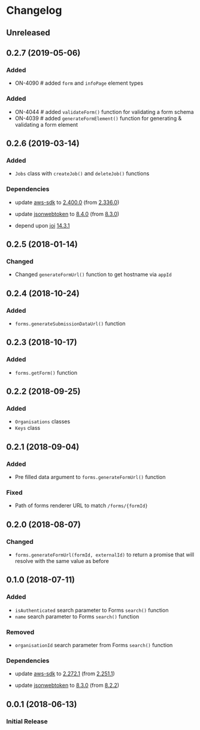 # Changelog

## Unreleased

## 0.2.7 (2019-05-06)

### Added

-   ON-4090 # added `form` and `infoPage` element types

### Added

-   ON-4044 # added `validateForm()` function for validating a form schema
-   ON-4039 # added `generateFormElement()` function for generating & validating a form element

## 0.2.6 (2019-03-14)

### Added

-   `Jobs` class with `createJob()` and `deleteJob()` functions

### Dependencies

-   update [aws-sdk](https://www.npmjs.com/package/aws-sdk) to [2.400.0](https://github.com/aws/aws-sdk-js/releases/tag/v2.400.0) (from [2.336.0](https://github.com/aws/aws-sdk-js/releases/tag/v2.336.0))

-   update [jsonwebtoken](https://www.npmjs.com/package/jsonwebtoken) to [8.4.0](https://github.com/auth0/node-jsonwebtoken/blob/master/CHANGELOG.md) (from [8.3.0](https://github.com/auth0/node-jsonwebtoken/blob/master/CHANGELOG.md))

-   depend upon [joi](https://www.npmjs.com/package/joi) [14.3.1](https://github.com/hapijs/joi/blob/master/CHANGELOG.md)

## 0.2.5 (2018-01-14)

### Changed

-   Changed `generateFormUrl()` function to get hostname via `appId`

## 0.2.4 (2018-10-24)

### Added

-   `forms.generateSubmissionDataUrl()` function

## 0.2.3 (2018-10-17)

### Added

-   `forms.getForm()` function

## 0.2.2 (2018-09-25)

### Added

-   `Organisations` classes
-   `Keys` class

## 0.2.1 (2018-09-04)

### Added

-   Pre filled data argument to `forms.generateFormUrl()` function

### Fixed

-   Path of forms renderer URL to match `/forms/{formId}`

## 0.2.0 (2018-08-07)

### Changed

-   `forms.generateFormUrl(formId, externalId)` to return a promise that will resolve with the same value as before

## 0.1.0 (2018-07-11)

### Added

-   `isAuthenticated` search parameter to Forms `search()` function
-   `name` search parameter to Forms `search()` function

### Removed

-   `organisationId` search parameter from Forms `search()` function

### Dependencies

-   update [aws-sdk](https://www.npmjs.com/package/aws-sdk) to [2.272.1](https://github.com/aws/aws-sdk-js/releases/tag/v2.272.1) (from [2.251.1](https://github.com/aws/aws-sdk-js/releases/tag/v2.251.1))

-   update [jsonwebtoken](https://www.npmjs.com/package/jsonwebtoken) to [8.3.0](https://github.com/auth0/node-jsonwebtoken/blob/master/CHANGELOG.md) (from [8.2.2](https://github.com/auth0/node-jsonwebtoken/blob/master/CHANGELOG.md))

## 0.0.1 (2018-06-13)

### Initial Release
